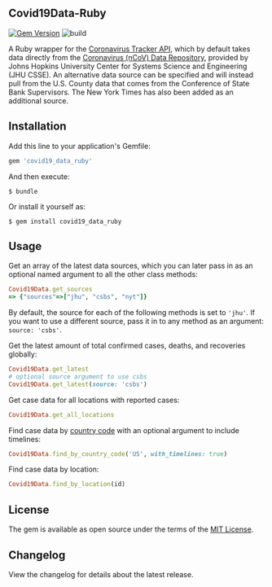 ## Covid19Data-Ruby
[![Gem Version](https://badge.fury.io/rb/covid19_data_ruby.svg)](https://badge.fury.io/rb/covid19_data_ruby) ![build](https://img.shields.io/circleci/build/github/jaerodyne/covid19-data-ruby)

A Ruby wrapper for the [Coronavirus Tracker API](https://github.com/ExpDev07/coronavirus-tracker-api), which by default takes data directly from the [Coronavirus (nCoV) Data Repository](https://github.com/CSSEGISandData/COVID-19), provided by Johns Hopkins University Center for Systems Science and Engineering (JHU CSSE). An alternative data source can be specified and will instead pull from the U.S. County data that comes from the Conference of State Bank Supervisors. The New York Times has also been added as an additional source.

## Installation

Add this line to your application's Gemfile:

```ruby
gem 'covid19_data_ruby'
```

And then execute:

    $ bundle

Or install it yourself as:

    $ gem install covid19_data_ruby

## Usage
Get an array of the latest data sources, which you can later pass in as an optional named argument to all the other class methods:
```ruby
Covid19Data.get_sources
=> {"sources"=>["jhu", "csbs", "nyt"]}
```

By default, the source for each of the following methods is set to `'jhu'`. If you want to use a different source, pass it in to any method as an argument: `source: 'csbs'`.

Get the latest amount of total confirmed cases, deaths, and recoveries globally:
```ruby
Covid19Data.get_latest
# optional source argument to use csbs
Covid19Data.get_latest(source: 'csbs')
```

Get case data for all locations with reported cases:
```ruby
Covid19Data.get_all_locations
```

Find case data by [country code](https://en.wikipedia.org/wiki/ISO_3166-1_alpha-2) with an optional argument to include timelines:
```ruby
Covid19Data.find_by_country_code('US', with_timelines: true)
```

Find case data by location:
```ruby
Covid19Data.find_by_location(id)
```

## License

The gem is available as open source under the terms of the [MIT License](http://opensource.org/licenses/MIT).

## Changelog

View the changelog for details about the latest release.
